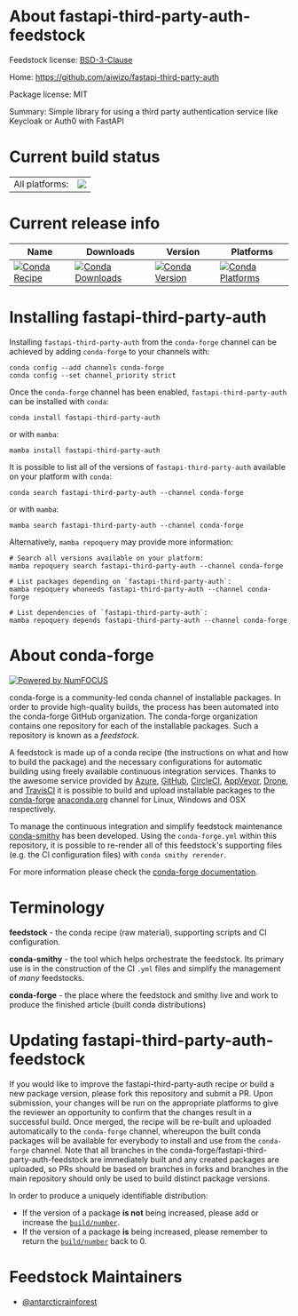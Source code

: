 About fastapi-third-party-auth-feedstock
========================================

Feedstock license: [BSD-3-Clause](https://github.com/conda-forge/fastapi-third-party-auth-feedstock/blob/main/LICENSE.txt)

Home: https://github.com/aiwizo/fastapi-third-party-auth

Package license: MIT

Summary: Simple library for using a third party authentication service like Keycloak or Auth0 with FastAPI

Current build status
====================


<table><tr><td>All platforms:</td>
    <td>
      <a href="https://dev.azure.com/conda-forge/feedstock-builds/_build/latest?definitionId=24464&branchName=main">
        <img src="https://dev.azure.com/conda-forge/feedstock-builds/_apis/build/status/fastapi-third-party-auth-feedstock?branchName=main">
      </a>
    </td>
  </tr>
</table>

Current release info
====================

| Name | Downloads | Version | Platforms |
| --- | --- | --- | --- |
| [![Conda Recipe](https://img.shields.io/badge/recipe-fastapi--third--party--auth-green.svg)](https://anaconda.org/conda-forge/fastapi-third-party-auth) | [![Conda Downloads](https://img.shields.io/conda/dn/conda-forge/fastapi-third-party-auth.svg)](https://anaconda.org/conda-forge/fastapi-third-party-auth) | [![Conda Version](https://img.shields.io/conda/vn/conda-forge/fastapi-third-party-auth.svg)](https://anaconda.org/conda-forge/fastapi-third-party-auth) | [![Conda Platforms](https://img.shields.io/conda/pn/conda-forge/fastapi-third-party-auth.svg)](https://anaconda.org/conda-forge/fastapi-third-party-auth) |

Installing fastapi-third-party-auth
===================================

Installing `fastapi-third-party-auth` from the `conda-forge` channel can be achieved by adding `conda-forge` to your channels with:

```
conda config --add channels conda-forge
conda config --set channel_priority strict
```

Once the `conda-forge` channel has been enabled, `fastapi-third-party-auth` can be installed with `conda`:

```
conda install fastapi-third-party-auth
```

or with `mamba`:

```
mamba install fastapi-third-party-auth
```

It is possible to list all of the versions of `fastapi-third-party-auth` available on your platform with `conda`:

```
conda search fastapi-third-party-auth --channel conda-forge
```

or with `mamba`:

```
mamba search fastapi-third-party-auth --channel conda-forge
```

Alternatively, `mamba repoquery` may provide more information:

```
# Search all versions available on your platform:
mamba repoquery search fastapi-third-party-auth --channel conda-forge

# List packages depending on `fastapi-third-party-auth`:
mamba repoquery whoneeds fastapi-third-party-auth --channel conda-forge

# List dependencies of `fastapi-third-party-auth`:
mamba repoquery depends fastapi-third-party-auth --channel conda-forge
```


About conda-forge
=================

[![Powered by
NumFOCUS](https://img.shields.io/badge/powered%20by-NumFOCUS-orange.svg?style=flat&colorA=E1523D&colorB=007D8A)](https://numfocus.org)

conda-forge is a community-led conda channel of installable packages.
In order to provide high-quality builds, the process has been automated into the
conda-forge GitHub organization. The conda-forge organization contains one repository
for each of the installable packages. Such a repository is known as a *feedstock*.

A feedstock is made up of a conda recipe (the instructions on what and how to build
the package) and the necessary configurations for automatic building using freely
available continuous integration services. Thanks to the awesome service provided by
[Azure](https://azure.microsoft.com/en-us/services/devops/), [GitHub](https://github.com/),
[CircleCI](https://circleci.com/), [AppVeyor](https://www.appveyor.com/),
[Drone](https://cloud.drone.io/welcome), and [TravisCI](https://travis-ci.com/)
it is possible to build and upload installable packages to the
[conda-forge](https://anaconda.org/conda-forge) [anaconda.org](https://anaconda.org/)
channel for Linux, Windows and OSX respectively.

To manage the continuous integration and simplify feedstock maintenance
[conda-smithy](https://github.com/conda-forge/conda-smithy) has been developed.
Using the ``conda-forge.yml`` within this repository, it is possible to re-render all of
this feedstock's supporting files (e.g. the CI configuration files) with ``conda smithy rerender``.

For more information please check the [conda-forge documentation](https://conda-forge.org/docs/).

Terminology
===========

**feedstock** - the conda recipe (raw material), supporting scripts and CI configuration.

**conda-smithy** - the tool which helps orchestrate the feedstock.
                   Its primary use is in the construction of the CI ``.yml`` files
                   and simplify the management of *many* feedstocks.

**conda-forge** - the place where the feedstock and smithy live and work to
                  produce the finished article (built conda distributions)


Updating fastapi-third-party-auth-feedstock
===========================================

If you would like to improve the fastapi-third-party-auth recipe or build a new
package version, please fork this repository and submit a PR. Upon submission,
your changes will be run on the appropriate platforms to give the reviewer an
opportunity to confirm that the changes result in a successful build. Once
merged, the recipe will be re-built and uploaded automatically to the
`conda-forge` channel, whereupon the built conda packages will be available for
everybody to install and use from the `conda-forge` channel.
Note that all branches in the conda-forge/fastapi-third-party-auth-feedstock are
immediately built and any created packages are uploaded, so PRs should be based
on branches in forks and branches in the main repository should only be used to
build distinct package versions.

In order to produce a uniquely identifiable distribution:
 * If the version of a package **is not** being increased, please add or increase
   the [``build/number``](https://docs.conda.io/projects/conda-build/en/latest/resources/define-metadata.html#build-number-and-string).
 * If the version of a package **is** being increased, please remember to return
   the [``build/number``](https://docs.conda.io/projects/conda-build/en/latest/resources/define-metadata.html#build-number-and-string)
   back to 0.

Feedstock Maintainers
=====================

* [@antarcticrainforest](https://github.com/antarcticrainforest/)

